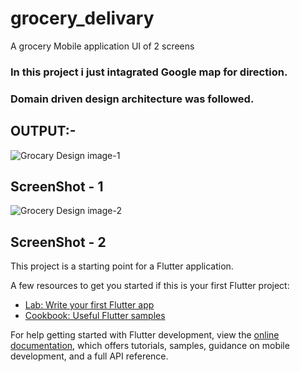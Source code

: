 # grocery_delivary

A grocery Mobile application UI of 2 screens

###  In this project i just intagrated Google map for direction.

###  Domain driven design architecture was followed.

## OUTPUT:-


![Grocary Design image-1](https://user-images.githubusercontent.com/76591972/215733147-b9f8a170-e6b0-4a31-be5b-3cf6bee3995c.jpg)

## ScreenShot - 1 

![Grocery Design image-2](https://user-images.githubusercontent.com/76591972/215733309-085ee9ca-7764-496a-9835-ce4f2e88e875.jpg)

## ScreenShot - 2


This project is a starting point for a Flutter application.

A few resources to get you started if this is your first Flutter project:

- [Lab: Write your first Flutter app](https://docs.flutter.dev/get-started/codelab)
- [Cookbook: Useful Flutter samples](https://docs.flutter.dev/cookbook)

For help getting started with Flutter development, view the
[online documentation](https://docs.flutter.dev/), which offers tutorials,
samples, guidance on mobile development, and a full API reference.
